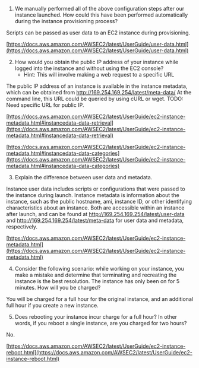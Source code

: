 1. We manually performed all of the above configuration steps after our instance launched. How could this have been performed automatically during the instance provisioning process?

Scripts can be passed as user data to an EC2 instance during provisioning.

[https://docs.aws.amazon.com/AWSEC2/latest/UserGuide/user-data.html](https://docs.aws.amazon.com/AWSEC2/latest/UserGuide/user-data.html)

2. How would you obtain the public IP address of your instance while logged into the instance and without using the EC2 console?
    * Hint: This will involve making a web request to a specific URL

The public IP address of an instance is available in the instance metadata, which can be obtained from http://169.254.169.254/latest/meta-data/ At the command line, this URL could be queried by using cURL or wget. TODO: Need specific URL for public IP.

[https://docs.aws.amazon.com/AWSEC2/latest/UserGuide/ec2-instance-metadata.html#instancedata-data-retrieval](https://docs.aws.amazon.com/AWSEC2/latest/UserGuide/ec2-instance-metadata.html#instancedata-data-retrieval)

[https://docs.aws.amazon.com/AWSEC2/latest/UserGuide/ec2-instance-metadata.html#instancedata-data-categories](https://docs.aws.amazon.com/AWSEC2/latest/UserGuide/ec2-instance-metadata.html#instancedata-data-categories)

3. Explain the difference between user data and metadata.

Instance user data includes scripts or configurations that were passed to the instance during launch. Instance metadata is information about the instance, such as the public hostname, ami, instance ID, or other identifying characteristics about an instance. Both are accessible within an instance after launch, and can be found at http://169.254.169.254/latest/user-data and http://169.254.169.254/latest/meta-data for user data and metadata, respectively.

[https://docs.aws.amazon.com/AWSEC2/latest/UserGuide/ec2-instance-metadata.html](https://docs.aws.amazon.com/AWSEC2/latest/UserGuide/ec2-instance-metadata.html)

4. Consider the following scenario: while working on your instance, you make a mistake and determine that terminating and recreating the instance is the best resolution. The instance has only been on for 5 minutes. How will you be charged?

You will be charged for a full hour for the original instance, and an additional full hour if you create a new instance.

5. Does rebooting your instance incur charge for a full hour? In other words, if you reboot a single instance, are you charged for two hours?

No.

[https://docs.aws.amazon.com/AWSEC2/latest/UserGuide/ec2-instance-reboot.html](https://docs.aws.amazon.com/AWSEC2/latest/UserGuide/ec2-instance-reboot.html)
